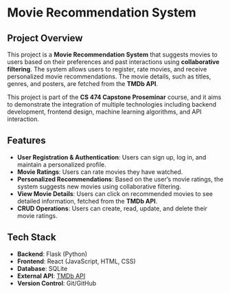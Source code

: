 # Movie Recommendation System

## Project Overview

This project is a **Movie Recommendation System** that suggests movies to users based on their preferences and past interactions using **collaborative filtering**. The system allows users to register, rate movies, and receive personalized movie recommendations. The movie details, such as titles, genres, and posters, are fetched from the **TMDb API**.

This project is part of the **CS 474 Capstone Proseminar** course, and it aims to demonstrate the integration of multiple technologies including backend development, frontend design, machine learning algorithms, and API interaction.

## Features

- **User Registration & Authentication**: Users can sign up, log in, and maintain a personalized profile.
- **Movie Ratings**: Users can rate movies they have watched.
- **Personalized Recommendations**: Based on the user’s movie ratings, the system suggests new movies using collaborative filtering.
- **View Movie Details**: Users can click on recommended movies to see detailed information, fetched from the **TMDb API**.
- **CRUD Operations**: Users can create, read, update, and delete their movie ratings.

## Tech Stack

- **Backend**: Flask (Python)
- **Frontend**: React (JavaScript, HTML, CSS)
- **Database**: SQLite
- **External API**: [TMDb API](https://www.themoviedb.org/documentation/api)
- **Version Control**: Git/GitHub
